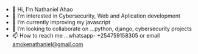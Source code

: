 - 👋 Hi, I’m Nathaniel Ahao
- 👀 I’m interested in Cybersecurity, Web and Aplication development
- 🌱 I’m currently improving my javascript 
- 💞️ I’m looking to collaborate on ...python, django, cybersecurity projects
- 📫 How to reach me ...whatsapp- +254759158305 or email amokenathaniel@gmail.com

<!---
wessnathan/wessnathan is a ✨ special ✨ repository because its `README.md` (this file) appears on your GitHub profile.
You can click the Preview link to take a look at your changes.
--->
